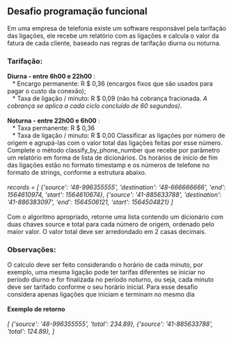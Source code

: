 <h2>Desafio programação funcional</h2>

Em uma empresa de telefonia existe um software responsável pela tarifação das ligações, ele recebe um relatório com as ligações e calcula o valor da fatura de cada cliente, baseado nas regras de tarifação diurna ou noturna.

<h3>Tarifação:</h3>

<b>Diurna - entre 6h00 e 22h00</b> :
<br>
&nbsp;&nbsp;&nbsp;* Encargo permanente: R $ 0,36 (encargos fixos que são usados ​​para pagar o custo da conexão);<br>
&nbsp;&nbsp;&nbsp;* Taxa de ligação / minuto: R $ 0,09 (não há cobrança fracionada. *A cobrança se aplica a cada ciclo concluído de 60 segundos)*.
<br><br>
<b>Noturna - entre 22h00 e 6h00</b> :
<br>
&nbsp;&nbsp;&nbsp;* Taxa permanente: R $ 0,36<br>
&nbsp;&nbsp;&nbsp;* Taxa de ligação / minuto: R $ 0,00
Classificar as ligações por número de origem e agrupá-las com o valor total das ligações feitas por esse número. Complete o método classify_by_phone_number que recebe por parâmetro um relatório em forma de lista de dicionários. Os horários de início de fim das ligações estão no formato timestamp e os números de telefone no formato de strings, conforme a estrutura abaixo.
<br><br>
<i>records = [
    {'source': '48-996355555', 'destination': '48-666666666', 'end': 1564610974, 'start': 1564610674},
    {'source': '41-885633788', 'destination': '41-886383097', 'end': 1564506121, 'start': 1564504821}
]</i>
<br><br>
Com o algoritmo apropriado, retorne uma lista contendo um dicionário com duas chaves source e total para cada número de origem, ordenado pelo maior valor. O valor total deve ser arredondado em 2 casas decimais.
<br>
<h3>Observações:</h3>
O calculo deve ser feito considerando o horário de cada minuto, por exemplo, uma mesma ligação pode ter tarifas diferentes se iniciar no período diurno e for finalizada no período noturno, ou seja, cada minuto deve ser tarifado conforme o seu horário inicial.
Para esse desafio considera apenas ligações que iniciam e terminam no mesmo dia
<br><br>
<b>Exemplo de retorno</b>
<br><br>
<i>[
    {'source': '48-996355555', 'total': 234.89},
    {'source': '41-885633788', 'total': 124.89},
]</i>